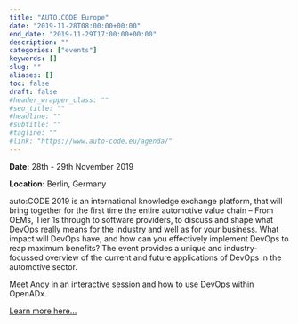 ```yaml
---
title: "AUTO.CODE Europe"
date: "2019-11-28T08:00:00+00:00"
end_date: "2019-11-29T17:00:00+00:00"
description: ""
categories: ["events"]
keywords: []
slug: ""
aliases: []
toc: false
draft: false
#header_wrapper_class: ""
#seo_title: ""
#headline: ""
#subtitle: ""
#tagline: ""
#link: "https://www.auto-code.eu/agenda/"
---
```


**Date:** 28th - 29th November 2019

**Location:** Berlin, Germany

auto:CODE 2019 is an international knowledge exchange platform, that will bring together for the first time the entire automotive value chain – From OEMs, Tier 1s through to software providers, to discuss and shape what DevOps really means for the industry and well as for your business. What impact will DevOps have, and how can you effectively implement DevOps to reap maximum benefits? The event provides a unique and industry-focussed overview of the current and future applications of DevOps in the automotive sector.

Meet Andy in an interactive session and how to use DevOps within OpenADx.

[Learn more here...](https://www.auto-code.eu/agenda/)
